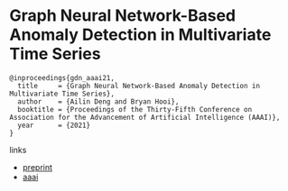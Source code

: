 # Graph Neural Network-Based Anomaly Detection in Multivariate Time Series

```
@inproceedings{gdn_aaai21,
  title     = {Graph Neural Network-Based Anomaly Detection in Multivariate Time Series},
  author    = {Ailin Deng and Bryan Hooi},
  booktitle = {Proceedings of the Thirty-Fifth Conference on Association for the Advancement of Artificial Intelligence (AAAI)},
  year      = {2021}
}
```

links
- [preprint](https://bhooi.github.io/papers/gdn_aaai2021.pdf)
- [aaai](https://www.aaai.org/AAAI21Papers/AAAI-5076.DengA.pdf)
